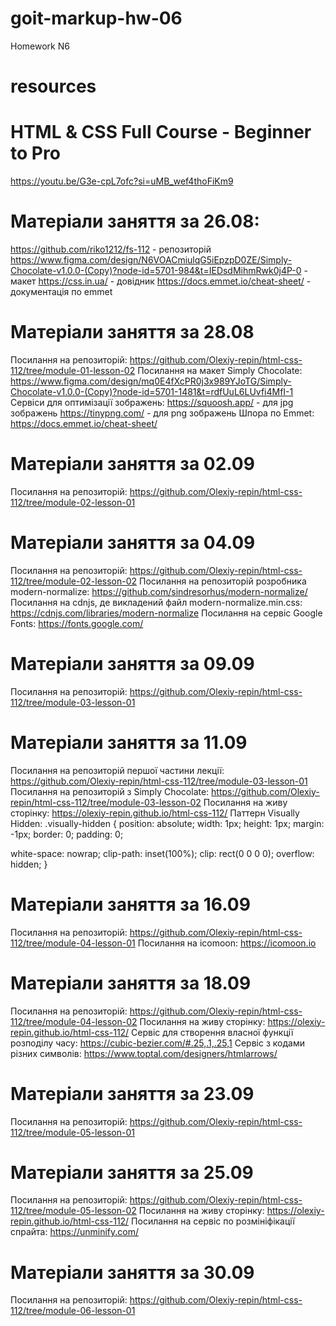 # goit-markup-hw-06

Homework N6

# resources

# HTML & CSS Full Course - Beginner to Pro

https://youtu.be/G3e-cpL7ofc?si=uMB_wef4thoFiKm9

# Матеріали заняття за 26.08:

https://github.com/riko1212/fs-112 - репозиторій
https://www.figma.com/design/N6VOACmiulqG5iEpzpD0ZE/Simply-Chocolate-v1.0.0-(Copy)?node-id=5701-984&t=IEDsdMihmRwk0j4P-0 -
макет https://css.in.ua/ - довідник https://docs.emmet.io/cheat-sheet/ -
документація по emmet

# Матеріали заняття за 28.08

Посилання на репозиторій:
https://github.com/Olexiy-repin/html-css-112/tree/module-01-lesson-02 Посилання
на макет Simply Chocolate:
https://www.figma.com/design/mq0E4fXcPR0j3x989YJoTG/Simply-Chocolate-v1.0.0-(Copy)?node-id=5701-1481&t=rdfUuL6LUvfi4MfI-1
Сервіси для оптимізації зображень: https://squoosh.app/ - для jpg зображень
https://tinypng.com/ - для png зображень Шпора по Emmet:
https://docs.emmet.io/cheat-sheet/

# Матеріали заняття за 02.09

Посилання на репозиторій:
https://github.com/Olexiy-repin/html-css-112/tree/module-02-lesson-01

# Матеріали заняття за 04.09

Посилання на репозиторій:
https://github.com/Olexiy-repin/html-css-112/tree/module-02-lesson-02 Посилання
на репозиторій розробника modern-normalize:
https://github.com/sindresorhus/modern-normalize/ Посилання на cdnjs, де
викладений файл modern-normalize.min.css:
https://cdnjs.com/libraries/modern-normalize Посилання на сервіс Google Fonts:
https://fonts.google.com/

# Матеріали заняття за 09.09

Посилання на репозиторій:
https://github.com/Olexiy-repin/html-css-112/tree/module-03-lesson-01

# Матеріали заняття за 11.09

Посилання на репозиторій першої частини лекції:
https://github.com/Olexiy-repin/html-css-112/tree/module-03-lesson-01 Посилання
на репозиторій з Simply Chocolate:
https://github.com/Olexiy-repin/html-css-112/tree/module-03-lesson-02 Посилання
на живу сторінку: https://olexiy-repin.github.io/html-css-112/ Паттерн Visually
Hidden: .visually-hidden { position: absolute; width: 1px; height: 1px; margin:
-1px; border: 0; padding: 0;

white-space: nowrap; clip-path: inset(100%); clip: rect(0 0 0 0); overflow:
hidden; }

# Матеріали заняття за 16.09

Посилання на репозиторій:
https://github.com/Olexiy-repin/html-css-112/tree/module-04-lesson-01
Посилання на icomoon:
https://icomoon.io

# Матеріали заняття за 18.09

Посилання на репозиторій:
https://github.com/Olexiy-repin/html-css-112/tree/module-04-lesson-02
Посилання на живу сторінку:
https://olexiy-repin.github.io/html-css-112/
Сервіс для створення власної функції розподілу часу:
https://cubic-bezier.com/#.25,.1,.25,1
Сервіс з кодами різних символів:
https://www.toptal.com/designers/htmlarrows/

# Матеріали заняття за 23.09

Посилання на репозиторій:
https://github.com/Olexiy-repin/html-css-112/tree/module-05-lesson-01

# Матеріали заняття за 25.09

Посилання на репозиторій:
https://github.com/Olexiy-repin/html-css-112/tree/module-05-lesson-02
Посилання на живу сторінку:
https://olexiy-repin.github.io/html-css-112/
Посилання на сервіс по розмініфікації спрайта:
https://unminify.com/

# Матеріали заняття за 30.09

Посилання на репозиторій:
https://github.com/Olexiy-repin/html-css-112/tree/module-06-lesson-01
